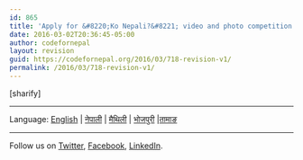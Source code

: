 ```yaml
---
id: 865
title: 'Apply for &#8220;Ko Nepali?&#8221; video and photo competition for 75,000 rupees'
date: 2016-03-02T20:36:45-05:00
author: codefornepal
layout: revision
guid: https://codefornepal.org/2016/03/718-revision-v1/
permalink: /2016/03/718-revision-v1/
---
```

  
[sharify]

* * *

<div>
  Language: <a href="#/event/en">English</a> | <a href="#/event/np">नेपाली</a> | <a href="#/event/mt">मैथिली</a> | <a href="#/event/bj">भोजपुरी</a> |<a href="#/event/tm">तामाङ</a>
</div>

* * *

<div>
</div>

<div id='contact-form-865'>
</div>

<span style="font-weight: 400;">Follow us on </span>[<span style="font-weight: 400;">Twitter</span>](https://twitter.com/codefornepal)<span style="font-weight: 400;">, </span>[<span style="font-weight: 400;">Facebook</span>](https://www.facebook.com/codefornepal/)<span style="font-weight: 400;">, </span>[<span style="font-weight: 400;">LinkedIn</span>](https://www.linkedin.com/company/code-for-nepal)<span style="font-weight: 400;">. </span>